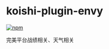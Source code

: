 # koishi-plugin-envy

[![npm](https://img.shields.io/npm/v/koishi-plugin-envy?style=flat-square)](https://www.npmjs.com/package/koishi-plugin-envy)

完美平台战绩相关、天气相关
